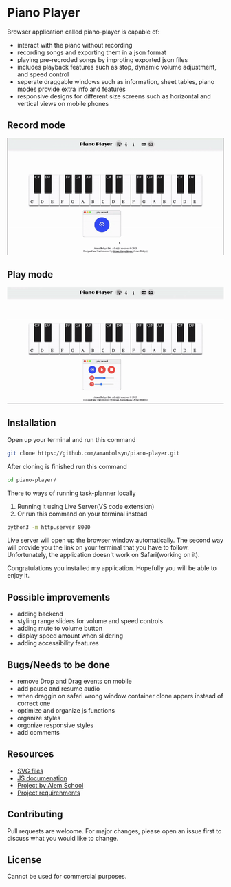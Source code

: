 # Piano Player

Browser application called piano-player is capable of: 

+ interact with the piano without recording 
+ recording songs and exporting them in a json format
+ playing pre-recroded songs by improting exported json files
+ includes playback features such as stop, dynamic volume adjustment, and speed control
+ seperate draggable windows such as information, sheet tables, piano modes provide extra info and features
+ responsive designs for different size screens such as horizontal and vertical views on mobile phones


## Record mode
![Record mode](./assets/gifs/recrod-mode.gif)

## Play mode
![Play mode](./assets/gifs/play-mode.gif)
## Installation

Open up your terminal and run this command 
```bash
git clone https://github.com/amanbolsyn/piano-player.git
```

After cloning is finished run this command
```bash
cd piano-player/
```

There to ways of running task-planner locally
1. Running it using Live Server(VS code extension)
2. Or run this command on your terminal instead

```bash
python3 -m http.server 8000
```

Live server will open up the browser window automatically. The second way will provide you the link on your terminal that you have to follow. Unfortunately, the application doesn't work on Safari(working on it). 

Congratulations you installed my application. Hopefully you will be able to enjoy it. 

## Possible improvements 

+ adding backend 
+ styling range sliders for volume and speed controls
+ adding mute to volume button 
+ display speed amount when slidering 
+ adding accessibility features

## Bugs/Needs to be done

+ remove Drop and Drag events on mobile 
+ add pause and resume audio
+ when draggin on safari wrong window container clone appers instead of correct one
+ optimize and organize js functions
+ organize styles
+ orgonize responsive styles 
+ add comments 


## Resources 

+ [SVG files](https://www.svgrepo.com)
+ [JS documenation](https://developer.mozilla.org/en-US/docs/Web/JavaScript)
+ [Project by Alem School](https://alem.school)
+ [Project requirenments](https://github.com/alem-platform/frontend/tree/main/piano-player)

## Contributing

Pull requests are welcome. For major changes, please open an issue first
to discuss what you would like to change.

## License

Cannot be used for commercial purposes.